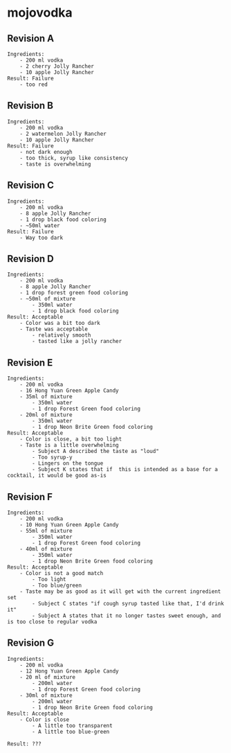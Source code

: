 # mojovodka

## Revision A
    Ingredients:
        - 200 ml vodka
        - 2 cherry Jolly Rancher
        - 10 apple Jolly Rancher
    Result: Failure
        - too red
## Revision B
    Ingredients: 
        - 200 ml vodka
        - 2 watermelon Jolly Rancher
        - 10 apple Jolly Rancher
    Result: Failure
        - not dark enough
        - too thick, syrup like consistency
        - taste is overwhelming
## Revision C
    Ingredients: 
        - 200 ml vodka
        - 8 apple Jolly Rancher
        - 1 drop black food coloring
        - ~50ml water
    Result: Failure
        - Way too dark
## Revision D
    Ingredients:
        - 200 ml vodka
        - 8 apple Jolly Rancher
        - 1 drop forest green food coloring
        - ~50ml of mixture
            - 350ml water
            - 1 drop black food coloring
    Result: Acceptable
        - Color was a bit too dark
        - Taste was acceptable
            - relatively smooth
            - tasted like a jolly rancher
## Revision E
    Ingredients:
        - 200 ml vodka
        - 16 Hong Yuan Green Apple Candy
        - 35ml of mixture
            - 350ml water
            - 1 drop Forest Green food coloring
        - 20ml of mixture
            - 350ml water
            - 1 drop Neon Brite Green food coloring
    Result: Acceptable
        - Color is close, a bit too light
        - Taste is a little overwhelming
            - Subject A described the taste as "loud"
            - Too syrup-y
            - Lingers on the tongue
            - Subject K states that if  this is intended as a base for a cocktail, it would be good as-is
## Revision F
    Ingredients:
        - 200 ml vodka
        - 10 Hong Yuan Green Apple Candy
        - 55ml of mixture
            - 350ml water
            - 1 drop Forest Green food coloring
        - 40ml of mixture
            - 350ml water
            - 1 drop Neon Brite Green food coloring
    Result: Acceptable
        - Color is not a good match
            - Too light
            - Too blue/green
        - Taste may be as good as it will get with the current ingredient set
            - Subject C states "if cough syrup tasted like that, I'd drink it"
            - Subject A states that it no longer tastes sweet enough, and is too close to regular vodka
## Revision G
    Ingredients:
        - 200 ml vodka
        - 12 Hong Yuan Green Apple Candy
        - 20 ml of mixture
            - 200ml water
            - 1 drop Forest Green food coloring
        - 30ml of mixture
            - 200ml water
            - 1 drop Neon Brite Green food coloring
    Result: Acceptable
        - Color is close
            - A little too transparent
            - A little too blue-green

    Result: ???
